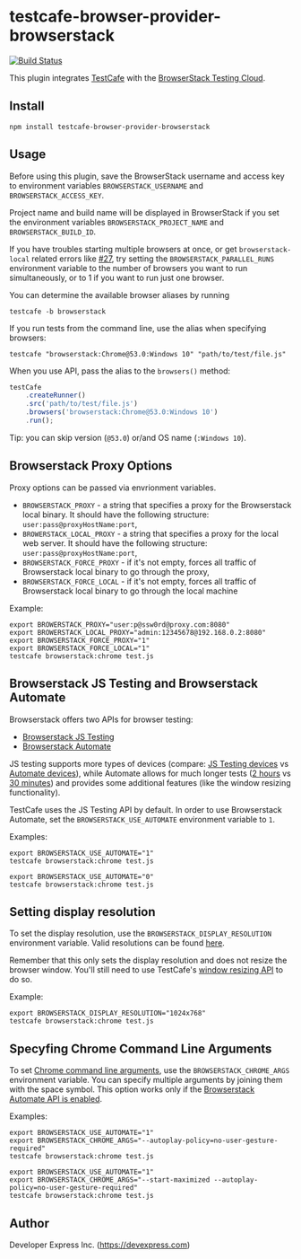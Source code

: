 # testcafe-browser-provider-browserstack
[![Build Status](https://travis-ci.org/DevExpress/testcafe-browser-provider-browserstack.svg)](https://travis-ci.org/DevExpress/testcafe-browser-provider-browserstack)

This plugin integrates [TestCafe](http://devexpress.github.io/testcafe) with the [BrowserStack Testing Cloud](https://browserstack.com/).

## Install

```
npm install testcafe-browser-provider-browserstack
```

## Usage
Before using this plugin, save the BrowserStack username and access key to environment variables `BROWSERSTACK_USERNAME` and `BROWSERSTACK_ACCESS_KEY`.

Project name and build name will be displayed in BrowserStack if you set the environment variables `BROWSERSTACK_PROJECT_NAME` and `BROWSERSTACK_BUILD_ID`.

If you have troubles starting multiple browsers at once, or get `browserstack-local` related errors like [#27](https://github.com/DevExpress/testcafe-browser-provider-browserstack/issues/27),
try setting the `BROWSERSTACK_PARALLEL_RUNS` environment variable to the number of browsers you want to run simultaneously, or to 1 if you want to run just one browser.

You can determine the available browser aliases by running
```
testcafe -b browserstack
```

If you run tests from the command line, use the alias when specifying browsers:

```
testcafe "browserstack:Chrome@53.0:Windows 10" "path/to/test/file.js"
```


When you use API, pass the alias to the `browsers()` method:

```js
testCafe
    .createRunner()
    .src('path/to/test/file.js')
    .browsers('browserstack:Chrome@53.0:Windows 10')
    .run();
```

Tip: you can skip version (`@53.0`) or/and OS name (`:Windows 10`).

## Browserstack Proxy Options
Proxy options can be passed via envrionment variables.

 - `BROWSERSTACK_PROXY` - a string that specifies a proxy for the Browserstack local binary. It should have the following structure: `user:pass@proxyHostName:port`,
 - `BROWERSTACK_LOCAL_PROXY` - a string that specifies a proxy for the local web server. It should have the following structure: `user:pass@proxyHostName:port`,
 - `BROWSERSTACK_FORCE_PROXY` - if it's not empty, forces all traffic of Browserstack local binary to go through the proxy,
 - `BROWSERSTACK_FORCE_LOCAL` - if it's not empty, forces all traffic of Browserstack local binary to go through the local machine

Example:
```
export BROWERSTACK_PROXY="user:p@ssw0rd@proxy.com:8080"
export BROWERSTACK_LOCAL_PROXY="admin:12345678@192.168.0.2:8080"
export BROWSERSTACK_FORCE_PROXY="1"
export BROWSERSTACK_FORCE_LOCAL="1"
testcafe browserstack:chrome test.js
```

## Browserstack JS Testing and Browserstack Automate
Browserstack offers two APIs for browser testing:
 - [Browserstack JS Testing](https://www.browserstack.com/javascript-testing-api)
 - [Browserstack Automate](https://www.browserstack.com/automate)

 JS testing supports more types of devices (compare: [JS Testing devices](https://www.browserstack.com/list-of-browsers-and-platforms?product=js_testing)
 vs [Automate devices](https://www.browserstack.com/list-of-browsers-and-platforms?product=automate)),
 while Automate allows for much longer tests ([2 hours](https://www.browserstack.com/automate/timeouts) vs [30 minutes](https://github.com/browserstack/api#timeout300))
 and provides some additional features (like the window resizing functionality).

 TestCafe uses the JS Testing API by default. In order to use Browserstack Automate,
 set the `BROWSERSTACK_USE_AUTOMATE` environment variable to `1`.

Examples:
```
export BROWSERSTACK_USE_AUTOMATE="1"
testcafe browserstack:chrome test.js
```
```
export BROWSERSTACK_USE_AUTOMATE="0"
testcafe browserstack:chrome test.js
```

## Setting display resolution

To set the display resolution, use the `BROWSERSTACK_DISPLAY_RESOLUTION` environment variable.
Valid resolutions can be found [here](https://github.com/browserstack/api#resolution).

Remember that this only sets the display resolution and does not resize the browser window. You'll still need to use TestCafe's [window resizing API](https://devexpress.github.io/testcafe/documentation/test-api/actions/resize-window.html) to do so.

Example:
```
export BROWSERSTACK_DISPLAY_RESOLUTION="1024x768"
testcafe browserstack:chrome test.js
```

## Specyfing Chrome Command Line Arguments

To set [Chrome command line arguments](https://peter.sh/experiments/chromium-command-line-switches/), use the `BROWSERSTACK_CHROME_ARGS` environment variable. You can specify multiple arguments by joining them with the space symbol. This option works only if the [Browserstack Automate API is enabled](https://github.com/ondrejbartas/testcafe-browser-provider-browserstack/#browserstack-js-testing-and-browserstack-automate).

Examples:
```
export BROWSERSTACK_USE_AUTOMATE="1"
export BROWSERSTACK_CHROME_ARGS="--autoplay-policy=no-user-gesture-required"
testcafe browserstack:chrome test.js
```
```
export BROWSERSTACK_USE_AUTOMATE="1"
export BROWSERSTACK_CHROME_ARGS="--start-maximized --autoplay-policy=no-user-gesture-required"
testcafe browserstack:chrome test.js
```

## Author
Developer Express Inc. (https://devexpress.com)

